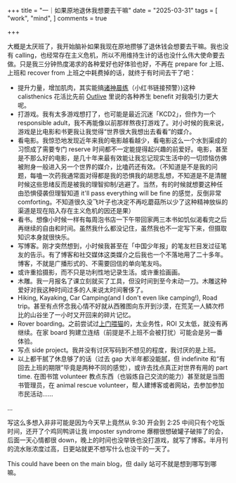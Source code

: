 +++
title = "一｜如果原地退休我想要去干嘛"
date = "2025-03-31"
tags = [
    "work",
    "mind",
]
comments = true

+++

大概是太厌班了，我开始脑补如果我现在原地攒够了退休钱会想要去干嘛。我也没有 calling，也经常存在主义危机，所以不用维持生计的话也没什么伟大使命要去做。只是我三分钟热度渴求的各种爱好也好体验也好，不再在 prepare for 上班、上班和 recover from 上班之中耗费掉的话，就终于有时间去干了吧：
- 提升力量，增加肌肉，其实能搞[诸神晨练](http://xhslink.com/a/38mViEeor5I8)（小红书链接预警）)这种 calisthenics 花活比先前 [Outlive](https://blog.douchi.space/book-outlive/?utm_srouce=daily) 里说的各种养生 benefit 对我吸引力更大呢。
- 打游戏。我有太多游戏想打了，也可能是最近沉迷「KCD2」，但作为一个 responsible adult，我不再能像以前那样熬夜打游戏了。对小时候的我来说，游戏是比电影和书更我让我觉得“世界很大我想出去看看”的媒介。
- 看电影。我惊恐地发现近年来我的电影越看越少，看电影这么一个水到渠成的习惯成了需要专门 reserve 时间都不一定能提得起兴趣的前爱好。电影，甚至是不那么好的电影，是几十年来最有效能让我忘记现实生活中的一切烦恼仿佛被附身一般进入另一个世界的媒介，比嗑药还有效。（不知道是不是我的问题，每嗑一次药我通常面对得都是我的恐惧我的胡思乱想，不知道是不是清醒时候这些思绪反而是被我的理智抑制/逃避了。当然，有的时候就想要这种任由恐惧侵袭但理智知道 it'll pass everything will be fine 的感觉，反倒非常 comforting。不知道很久没飞叶子也决定不再吃蘑菇所以少了这种精神放纵的渠道是现在陷入存在主义危机的因还是果）
- 看书。想像小时候一样有每周泡书店一下午带回家两三本书如饥似渴看完之后再继续的自由和时间。虽然我什么都没记住，虽然我也不一定写下来，但摄取知识本身就很快乐。
- 写博客。刚才突然想到，小时候我甚至在「中国少年报」的笔友栏目发过征笔友的告示。有了博客和社交媒体这类媒介之后我也一个不落地用了二十多年。博客，不就是广播形式的、不需要回信的单向笔友吗。
- 或许重拾摄影，而不只是功利性地记录生活。或许重拾画画。
- 木雕。我一月报名了课立刻就买了工具，但没时间到至今未动一刀。木雕这种爱好对我这种时间过多的人来说太时间奢侈了。
- Hiking, Kayaking, Car Camping(and I don't even like camping!), Road trip。甚至有点怀念我心情不好就从西雅图向东开到沙漠，在荒芜一人鳞次栉比的山谷坐了一小时又开回来的碎片记忆。
- Rover boarding。之前尝试过[上门喂猫](https://blog.douchi.space/rover/?utm_source=daily)的，太业务性，ROI 又太低，就没有再继续。在家 board 狗建立连结（前提是不上班不会被打扰）可能会是另一番体验。
- 写点 side project。我并没有讨厌写码到不想见的程度，我讨厌的是上班。
- 以上都干腻了休息够了的话（过去 gap 大半年都没能腻，但 indefinite 和“有回去上班的期限”毕竟是两种不同的感觉），或许去找点真正对世界有用的 part time. 在图书馆 volunteer 教点东西（也锻炼自己交流的能力）甚至就是当图书管理员，在 animal rescue volunteer，帮人建博客或者网站，去参加参加市民活动……

...

写这么多想入非非可能是因为今天早上竟然从 9:30 开会到 2:25 中间只有个吃饭时间，还开了个鸡同鸭讲让我 imposter syndrome 爆棚很想破罐子破摔了的会，后面一天心情都很 down，晚上的时间也没举铁也没打游戏，就写了博客。半月刊的流水账浓度过高，日更站就更不想写什么也没干的一天了。

This could have been on the main blog，但 daily 站可不就是想到哪写到哪嘛。